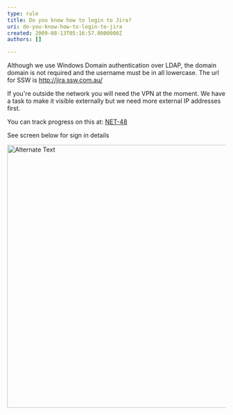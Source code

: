 ```yaml
---
type: rule
title: Do you know how to login to Jira?
uri: do-you-know-how-to-login-to-jira
created: 2009-08-13T05:16:57.0000000Z
authors: []

---
```




<span class='intro'> Although we use Windows Domain authentication over LDAP, the domain domain is not required and the username must be in all lowercase. The url for SSW is <a href="http&#58;//jira.ssw.com.au/" shape="rect">http&#58;//jira.ssw.com.au/</a>  </span>

<p>If you're outside the network you will need the VPN at the moment. We have a task to make it visible externally but we need more external IP addresses first. </p>
<p>You can track progress on this at&#58; <a href="http&#58;//jira.ssw.com.au/browse/NET-48" shape="rect" target="_blank">NET-48</a></p>
<p>See screen below for sign in details</p>
<p><img border="0" alt="Alternate Text" src="/Management/RulesToBetterJira/PublishingImages/SignIn.png" width="621" height="605" style="border-bottom&#58;0px solid;border-left&#58;0px solid;border-top&#58;0px solid;border-right&#58;0px solid;" /></p>


